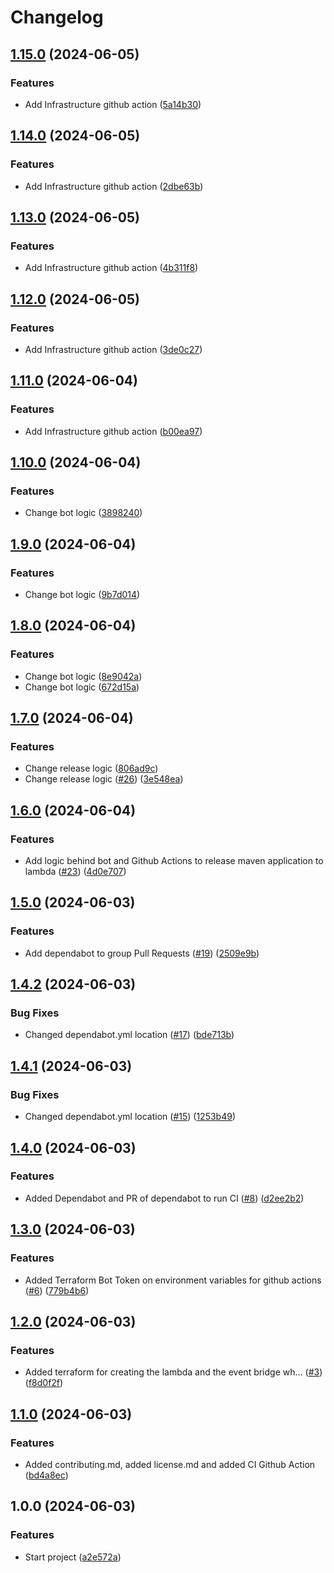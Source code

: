 # Changelog

## [1.15.0](https://github.com/andresousadotpt/reminder-bot/compare/v1.14.0...v1.15.0) (2024-06-05)


### Features

* Add Infrastructure github action ([5a14b30](https://github.com/andresousadotpt/reminder-bot/commit/5a14b304feaaa85dc4d98db37b659c6760223fdd))

## [1.14.0](https://github.com/andresousadotpt/reminder-bot/compare/v1.13.0...v1.14.0) (2024-06-05)


### Features

* Add Infrastructure github action ([2dbe63b](https://github.com/andresousadotpt/reminder-bot/commit/2dbe63b3061bd0bc7ffeda7456fb8b27dd6e56ef))

## [1.13.0](https://github.com/andresousadotpt/reminder-bot/compare/v1.12.0...v1.13.0) (2024-06-05)


### Features

* Add Infrastructure github action ([4b311f8](https://github.com/andresousadotpt/reminder-bot/commit/4b311f87f50e1428ae822a04a91af441cc0f6489))

## [1.12.0](https://github.com/andresousadotpt/reminder-bot/compare/v1.11.0...v1.12.0) (2024-06-05)


### Features

* Add Infrastructure github action ([3de0c27](https://github.com/andresousadotpt/reminder-bot/commit/3de0c271ca3b493dee2cd2dedd4ef43c216a034c))

## [1.11.0](https://github.com/andresousadotpt/reminder-bot/compare/v1.10.0...v1.11.0) (2024-06-04)


### Features

* Add Infrastructure github action ([b00ea97](https://github.com/andresousadotpt/reminder-bot/commit/b00ea977422980a4bfe5737c09dd74237054b851))

## [1.10.0](https://github.com/andresousadotpt/reminder-bot/compare/v1.9.0...v1.10.0) (2024-06-04)


### Features

* Change bot logic ([3898240](https://github.com/andresousadotpt/reminder-bot/commit/3898240c576ad0a64b711bf06f841b0ce53387f0))

## [1.9.0](https://github.com/andresousadotpt/reminder-bot/compare/v1.8.0...v1.9.0) (2024-06-04)


### Features

* Change bot logic ([9b7d014](https://github.com/andresousadotpt/reminder-bot/commit/9b7d014a3f107752c0b181bb0b5672aef6f1ac89))

## [1.8.0](https://github.com/andresousadotpt/reminder-bot/compare/v1.7.0...v1.8.0) (2024-06-04)


### Features

* Change bot logic ([8e9042a](https://github.com/andresousadotpt/reminder-bot/commit/8e9042ad4627e2d518d95e5d53d7424fa042ae1e))
* Change bot logic ([672d15a](https://github.com/andresousadotpt/reminder-bot/commit/672d15a3ff3916062ddb69e2bcaae815e73bcc66))

## [1.7.0](https://github.com/andresousadotpt/reminder-bot/compare/v1.6.0...v1.7.0) (2024-06-04)


### Features

* Change release logic ([806ad9c](https://github.com/andresousadotpt/reminder-bot/commit/806ad9c4bbbbf5731393b7419b4b266bdd9c480c))
* Change release logic ([#26](https://github.com/andresousadotpt/reminder-bot/issues/26)) ([3e548ea](https://github.com/andresousadotpt/reminder-bot/commit/3e548ea05f9ebd8aa4a810e28450a0be38eba0a3))

## [1.6.0](https://github.com/andresousadotpt/reminder-bot/compare/v1.5.0...v1.6.0) (2024-06-04)


### Features

* Add logic behind bot and Github Actions to release maven application to lambda ([#23](https://github.com/andresousadotpt/reminder-bot/issues/23)) ([4d0e707](https://github.com/andresousadotpt/reminder-bot/commit/4d0e707bbcdd2a182e89bedfc0859620d2f00211))

## [1.5.0](https://github.com/andresousadotpt/reminder-bot/compare/v1.4.2...v1.5.0) (2024-06-03)


### Features

* Add dependabot to group Pull Requests ([#19](https://github.com/andresousadotpt/reminder-bot/issues/19)) ([2509e9b](https://github.com/andresousadotpt/reminder-bot/commit/2509e9b25b2f013a15f43a3bbbe1aa4c76f7040c))

## [1.4.2](https://github.com/andresousadotpt/reminder-bot/compare/v1.4.1...v1.4.2) (2024-06-03)


### Bug Fixes

* Changed dependabot.yml location ([#17](https://github.com/andresousadotpt/reminder-bot/issues/17)) ([bde713b](https://github.com/andresousadotpt/reminder-bot/commit/bde713be6bca6a9cbccf0c08cbfdcae0610e33b3))

## [1.4.1](https://github.com/andresousadotpt/reminder-bot/compare/v1.4.0...v1.4.1) (2024-06-03)


### Bug Fixes

* Changed dependabot.yml location ([#15](https://github.com/andresousadotpt/reminder-bot/issues/15)) ([1253b49](https://github.com/andresousadotpt/reminder-bot/commit/1253b4959e1c9c881779aae99fdce4e364d6a17e))

## [1.4.0](https://github.com/andresousadotpt/reminder-bot/compare/v1.3.0...v1.4.0) (2024-06-03)


### Features

* Added Dependabot and PR of dependabot to run CI ([#8](https://github.com/andresousadotpt/reminder-bot/issues/8)) ([d2ee2b2](https://github.com/andresousadotpt/reminder-bot/commit/d2ee2b254011531ea070cc9a47996e1aa8af1039))

## [1.3.0](https://github.com/andresousadotpt/reminder-bot/compare/v1.2.0...v1.3.0) (2024-06-03)


### Features

* Added Terraform Bot Token on environment variables for github actions ([#6](https://github.com/andresousadotpt/reminder-bot/issues/6)) ([779b4b6](https://github.com/andresousadotpt/reminder-bot/commit/779b4b6b6d48d934c992b077da18b8104755722f))

## [1.2.0](https://github.com/andresousadotpt/reminder-bot/compare/v1.1.0...v1.2.0) (2024-06-03)


### Features

* Added terraform for creating the lambda and the event bridge wh… ([#3](https://github.com/andresousadotpt/reminder-bot/issues/3)) ([f8d0f2f](https://github.com/andresousadotpt/reminder-bot/commit/f8d0f2f25fcb1a7868dd3d419594ef07ec88bb78))

## [1.1.0](https://github.com/andresousadotpt/reminder-bot/compare/v1.0.0...v1.1.0) (2024-06-03)


### Features

* Added contributing.md, added license.md and added CI Github Action ([bd4a8ec](https://github.com/andresousadotpt/reminder-bot/commit/bd4a8ecc879a2af1f8db26bca122fbc97169ba2b))

## 1.0.0 (2024-06-03)


### Features

* Start project ([a2e572a](https://github.com/andresousadotpt/reminder-bot/commit/a2e572ae7fd3fea4fd2d8eed0f48e9d341b11500))

